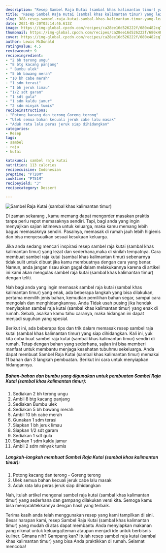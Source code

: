 ```yaml
---
description: "Resep Sambel Raja Kutai (sambal khas kalimantan timur) yang lezat dan Mudah Dibuat"
title: "Resep Sambel Raja Kutai (sambal khas kalimantan timur) yang lezat dan Mudah Dibuat"
slug: 388-resep-sambel-raja-kutai-sambal-khas-kalimantan-timur-yang-lezat-dan-mudah-dibuat
date: 2021-05-20T03:14:46.613Z
image: https://img-global.cpcdn.com/recipes/ca28ee16d526222f/680x482cq70/sambel-raja-kutai-sambal-khas-kalimantan-timur-foto-resep-utama.jpg
thumbnail: https://img-global.cpcdn.com/recipes/ca28ee16d526222f/680x482cq70/sambel-raja-kutai-sambal-khas-kalimantan-timur-foto-resep-utama.jpg
cover: https://img-global.cpcdn.com/recipes/ca28ee16d526222f/680x482cq70/sambel-raja-kutai-sambal-khas-kalimantan-timur-foto-resep-utama.jpg
author: Lewis McDonald
ratingvalue: 4.5
reviewcount: 9
recipeingredient:
- "2 bh terong ungu"
- "8 btg kacang panjang"
- " Bumbu ulek"
- "5 bh bawang merah"
- "10 bh cabe merah"
- "1 sdm terasi"
- "1 bh jeruk limau"
- "1/2 sdt garam"
- "1 sdt gula"
- "1 sdm kaldu jamur"
- "2 sdm minyak tumis"
recipeinstructions:
- "Potong kacang dan terong Goreng terong"
- "Ulek semua bahan kecuali jeruk cabe lalu masak"
- "Aduk rata lalu peras jeruk siap dihidangkan"
categories:
- Resep
tags:
- sambel
- raja
- kutai

katakunci: sambel raja kutai 
nutrition: 113 calories
recipecuisine: Indonesian
preptime: "PT20M"
cooktime: "PT51M"
recipeyield: "3"
recipecategory: Dessert

---
```



![Sambel Raja Kutai (sambal khas kalimantan timur)](https://img-global.cpcdn.com/recipes/ca28ee16d526222f/680x482cq70/sambel-raja-kutai-sambal-khas-kalimantan-timur-foto-resep-utama.jpg)

Di zaman  sekarang , kamu memang dapat mengorder masakan praktis tanpa perlu repot memasaknya sendiri. Tapi, bagi anda yang ingin menyajikan sajian istimewa untuk keluarga, maka kamu memang lebih bagus memasaknya sendiri. Pasalnya, memasak di rumah jauh lebih higienis dan bisa menyesuaikan sesuai kesukaan keluarga.

Jika anda sedang mencari inspirasi resep sambel raja kutai (sambal khas kalimantan timur) yang lezat dan sederhana,maka di sinilah tempatnya. Cara membuat sambel raja kutai (sambal khas kalimantan timur)  sebenarnya tidak sulit untuk dibuat jika kamu membuatnya dengan cara yang benar. Namun, anda jangan risau akan gagal dalam melakukannya 
karena di artikel ini kami akan mengulas sambel raja kutai (sambal khas kalimantan timur) dengan teliti.  



Nah bagi anda yang ingin memasak sambel raja kutai (sambal khas kalimantan timur) yang enak, ada beberapa langkah yang bisa dilakukan, pertama memilih jenis bahan, kemudian pemilihan bahan segar, sampai cara mengolah dan menghidangkannya. Anda Tidak usah pusing jika hendak menyiapkan sambel raja kutai (sambal khas kalimantan timur) yang enak di rumah. Sebab, asalkan kamu  tahu caranya, maka hidangan ini dapat menjadi suguhan yang spesial.

Berikut ini, ada beberapa tips dan trik dalam memasak resep sambel raja kutai (sambal khas kalimantan timur) yang siap dihidangkan. Kali ini, yuk kita coba buat sambel raja kutai (sambal khas kalimantan timur) sendiri di rumah. Tetap dengan bahan yang sederhana, sajian ini bisa memberi manfaat untuk membantu menjaga kesehatan tubuhmu sekeluarga. Anda dapat membuat Sambel Raja Kutai (sambal khas kalimantan timur) memakai 11 bahan dan 3 langkah pembuatan. Berikut ini cara untuk menyiapkan hidangannya.

<!--inarticleads1-->

##### Bahan-bahan dan bumbu yang digunakan untuk pembuatan Sambel Raja Kutai (sambal khas kalimantan timur):

1. Sediakan 2 bh terong ungu
1. Ambil 8 btg kacang panjang
1. Sediakan  Bumbu ulek
1. Sediakan 5 bh bawang merah
1. Ambil 10 bh cabe merah
1. Gunakan 1 sdm terasi
1. Siapkan 1 bh jeruk limau
1. Siapkan 1/2 sdt garam
1. Sediakan 1 sdt gula
1. Siapkan 1 sdm kaldu jamur
1. Ambil 2 sdm minyak tumis




<!--inarticleads2-->

##### Langkah-langkah membuat Sambel Raja Kutai (sambal khas kalimantan timur):

1. Potong kacang dan terong - Goreng terong
1. Ulek semua bahan kecuali jeruk cabe lalu masak
1. Aduk rata lalu peras jeruk siap dihidangkan




Nah, itulah artikel mengenai  sambel raja kutai (sambal khas kalimantan timur)  yang sederhana dan gampang dilakukan versi kita. Semoga kamu bisa mempraktekkannya dengan hasil yang terbaik. 

Terima kasih anda telah menggunakan resep yang kami tampilkan di sini. Besar harapan kami, resep  Sambel Raja Kutai (sambal khas kalimantan timur) yang mudah di atas dapat membantu Anda menyiapkan makanan yang nikmat untuk keluarga/teman ataupun menjadi ide untuk berbisnis kuliner. Gimana nih? Gampang kan? Itulah resep sambel raja kutai (sambal khas kalimantan timur) yang bisa Anda praktikkan di rumah. Selamat mencoba!

